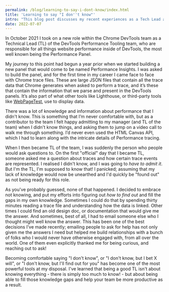 ```yaml
---
permalink: /blog/learning-to-say-i-dont-know/index.html
title: 'Learning to say "I don''t know"'
intro: "This blog post discusses my recent experiences as a Tech Lead and getting comfortable with admitting when I don't know something." 
date: 2022-07-07
---
```


In October 2021 I took on a new role within the Chrome DevTools team as a
Technical Lead (TL) of the DevTools Performance Tooling team, who are
responsible for all things website performance inside of DevTools, the most
well known being the Performance Panel.

My journey to this point had begun a year prior when we started building a new
panel that would come to be named Performance Insights. I was asked to build
the panel, and for the first time in my career I came face to face with Chrome
trace files. These are large JSON files that contain all the trace data that
Chrome generates when asked to perform a trace, and it’s these that contain the
information that we parse and present in the DevTools panels. It’s also part of
what other tools like Lighthouse, or third-party tools like
[WebPageTest](https://www.webpagetest.org/), use to display data.

There was a lot of knowledge and information about performance that I didn't
know. This is something that I’m never comfortable with, but as a contributor
to the team I felt happy admitting to my manager (and TL of the team) when I
didn't know things, and asking them to jump on a video call to walk me through
something. I’d never even used the HTML Canvas API, which I had to learn along
with the intricate details of Performance tracing.

When I then became TL of the team, I was suddenly the person who people would
ask questions to. On the first "official" day that I became TL, someone asked
me a question about traces and how certain trace events are represented. I
realised I didn't know, and I was going to _have to admit it_. But I'm the TL,
I'm supposed to know that! I panicked; assuming that my lack of knowledge would
now be unearthed and I'd quickly be "found out" as not being ready for this
role.

As you've probably guessed, none of that happened. I decided to embrace not
knowing, and put my efforts into figuring out _how to find out_ and fill the
gaps in my own knowledge. Sometimes I could do that by spending thirty minutes
reading a trace file and understanding how the data is linked. Other times I
could find an old design doc, or documentation that would give me the answer.
And sometimes, best of all, I had to email someone else who I thought might
well know the answer. This has been one of the best decisions I've made
recently; emailing people to ask for help has not only given me the answers I
need but helped me build relationships with a bunch of folks who I would never
have otherwise engaged with, from all over the world. One of them even
explicitly thanked me for being curious, and reaching out to ask!

Becoming comfortable saying "I don't know", or "I don't know, but I bet X
will", or "I don't know, but I'll find out for you" has become one of the most
powerful tools at my disposal. I've learned that being a good TL isn't about
knowing everything - there is simply too much to know! - but about being able
to fill those knowledge gaps and help your team be more productive as a result.
